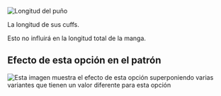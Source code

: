 ![Longitud del puño](cufflength.svg)

La longitud de sus cuffs.

<Note>

Esto no influirá en la longitud total de la manga.

</Note>

## Efecto de esta opción en el patrón

![Esta imagen muestra el efecto de esta opción superponiendo varias variantes que tienen un valor diferente para esta opción](simon_cufflength_sample.svg "Efecto de esta opción en el patrón")
